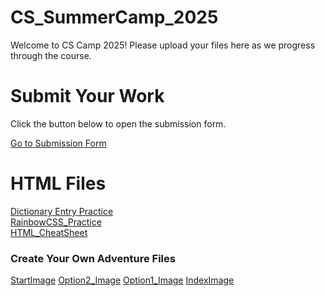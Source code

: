 # CS_SummerCamp_2025
Welcome to CS Camp 2025! Please upload your files here as we progress through the course.
<!DOCTYPE html>
<html>
  <head>

  </head>
  <body>
    <h1>Submit Your Work</h1>
    <p>Click the button below to open the submission form.</p>
    <a href="https://forms.gle/QGMXu5kbdQKqm99p6" target="_blank">Go to Submission Form</a>
  <h1>HTML Files</h1>
    <a href="https://github.com/Mburdick123/CS_SummerCamp_2025/blob/main/DictionaryPracticeTemplate.html" target="_blank">Dictionary Entry Practice</a>
    <br>
    <a href="https://github.com/Mburdick123/CS_SummerCamp_2025/blob/main/rainbowPractice.html" target="_blank">RainbowCSS_Practice</a>
    <br>
    <a href="https://github.com/Mburdick123/CS_SummerCamp_2025/blob/main/HTML_CheatSheet.docx">HTML_CheatSheet</a>
    <br>
    <h3>Create Your Own Adventure Files</h3>
    <a href="https://github.com/Mburdick123/CS_SummerCamp_2025/blob/main/ForestRoad.jpg">StartImage</a>
    <a href="https://github.com/Mburdick123/CS_SummerCamp_2025/blob/main/KnockedOut.jpg">Option2_Image</a>
    <a href="https://github.com/Mburdick123/CS_SummerCamp_2025/blob/main/TiredDude.jpg">Option1_Image</a>
    <a href="https://github.com/Mburdick123/CS_SummerCamp_2025/blob/main/index.html">IndexImage</a>
  </body>
</html>
